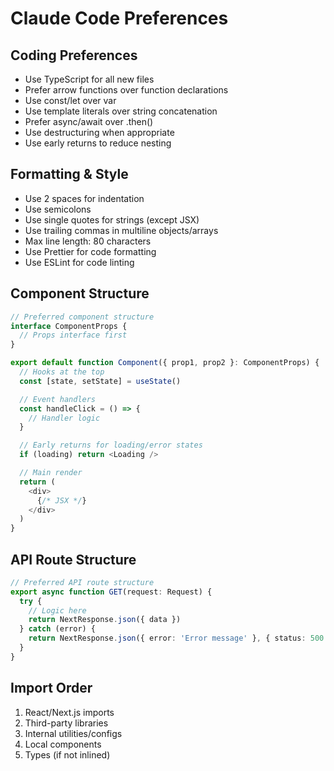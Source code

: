 # Claude Code Preferences

## Coding Preferences
- Use TypeScript for all new files
- Prefer arrow functions over function declarations
- Use const/let over var
- Use template literals over string concatenation
- Prefer async/await over .then()
- Use destructuring when appropriate
- Use early returns to reduce nesting

## Formatting & Style
- Use 2 spaces for indentation
- Use semicolons
- Use single quotes for strings (except JSX)
- Use trailing commas in multiline objects/arrays
- Max line length: 80 characters
- Use Prettier for code formatting
- Use ESLint for code linting

## Component Structure
```typescript
// Preferred component structure
interface ComponentProps {
  // Props interface first
}

export default function Component({ prop1, prop2 }: ComponentProps) {
  // Hooks at the top
  const [state, setState] = useState()

  // Event handlers
  const handleClick = () => {
    // Handler logic
  }

  // Early returns for loading/error states
  if (loading) return <Loading />

  // Main render
  return (
    <div>
      {/* JSX */}
    </div>
  )
}
```

## API Route Structure
```typescript
// Preferred API route structure
export async function GET(request: Request) {
  try {
    // Logic here
    return NextResponse.json({ data })
  } catch (error) {
    return NextResponse.json({ error: 'Error message' }, { status: 500 })
  }
}
```

## Import Order
1. React/Next.js imports
2. Third-party libraries
3. Internal utilities/configs
4. Local components
5. Types (if not inlined)